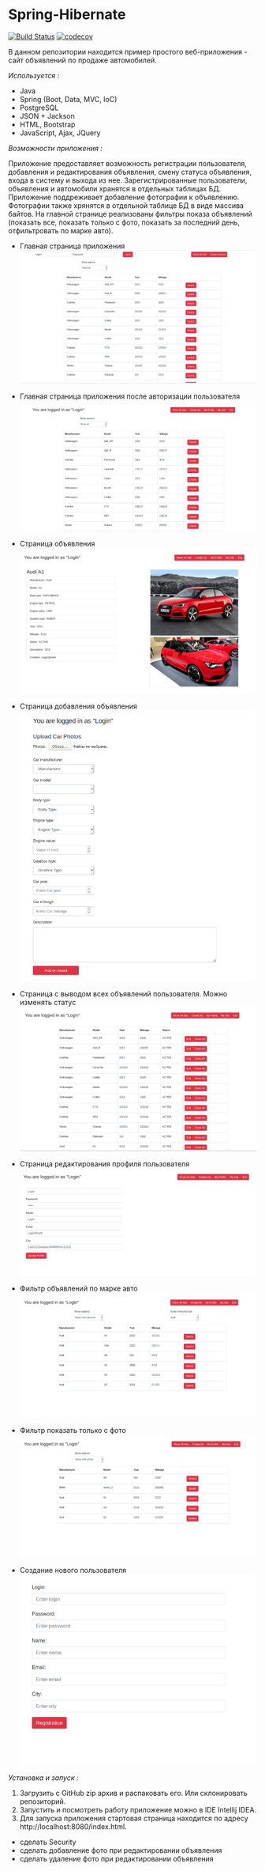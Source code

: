 # Spring-Hibernate
[![Build Status](https://travis-ci.org/ikibis/Spring-Hibernate.svg?branch=master)](https://travis-ci.org/ikibis/Spring-Hibernate)
[![codecov](https://codecov.io/gh/ikibis/Spring-Hibernate/branch/master/graph/badge.svg)](https://codecov.io/gh/ikibis/Spring-Hibernate)

В данном репозитории находится пример простого веб-приложения - сайт объявлений по продаже автомобилей. 

_Используется :_

- Java
- Spring (Boot, Data, MVC, IoC)
- PostgreSQL
- JSON + Jackson
- HTML, Bootstrap
- JavaScript, Ajax, JQuery

_Возможности приложения :_

Приложение предоставляет возможность регистрации пользователя, добавления и редактирования объявления, 
смену статуса объявления, входа в систему и выхода из нее. Зарегистрированные пользователи, объявления и автомобили
хранятся в отдельных таблицах БД. Приложение поддреживает добавление фотографии к объявлению. 
Фотографии также хрянятся в отдельной таблице БД в виде массива байтов. 
На главной странице реализованы фильтры показа объявлений (показать все, 
показать только с фото, показать за последний день, отфильтровать по марке авто).

- Главная страница приложения
![alt txt](src/main/resources/images/index_page.png)

- Главная страница приложения после авторизации пользователя
![alt txt](src/main/resources/images/logged_in.png)

- Страница объявления
![alt txt](src/main/resources/images/ad_page.png)

- Страница добавления объявления
![alt txt](src/main/resources/images/add_ad.png)

- Страница с выводом всех объявлений пользователя. Можно изменять статус
![alt txt](src/main/resources/images/my_ads.png)

- Страница редактирования профиля пользователя
![alt txt](src/main/resources/images/profile.png)

- Фильтр объявлений по марке авто
![alt txt](src/main/resources/images/show_by_manufacturer.png)

- Фильтр показать только с фото
![alt txt](src/main/resources/images/show_with_photo.png)

- Создание нового пользователя
![alt txt](src/main/resources/images/create_user.png)

_Установка и запуск :_

1. Загрузить с GitHub zip архив и распаковать его. Или склонировать 
репозиторий.
2. Запустить и посмотреть работу приложение можно в IDE Intellij IDEA.
3. Для запуска приложения стартовая страница находится по адресу
http://localhost:8080/index.html.



- сделать Security
- сделать добавление фото при редактировании объявления
- сделать удаление фото при редактировании объявления